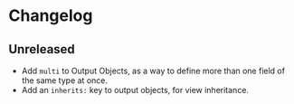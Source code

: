 # Changelog

## Unreleased

- Add `multi` to Output Objects, as a way to define more than one field of the same type at once.
- Add an `inherits:` key to output objects, for view inheritance.
